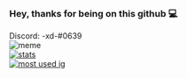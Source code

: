### Hey, thanks for being on this github 💻
Discord: -xd-#0639 <br>
![meme](https://komarev.com/ghpvc/?username=x-name15&style=flat-square&color=green) <br>
[![stats](https://github-readme-stats.vercel.app/api?username=x-name15&show_icons=true&theme=highcontrast)](https://github.com/anuraghazra/github-readme-stats) <br>
[![most used ig](https://github-readme-stats.vercel.app/api/top-langs/?username=x-name15&layout=compact&theme=highcontrast&show_icons=true)](https://www.youtube.com/watch?v=GZmoHrq0mEY&ab_channel=Rozebud)
<br>
